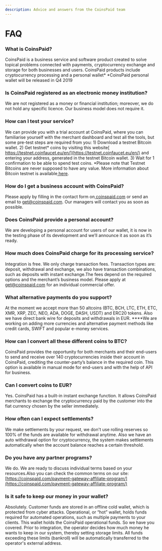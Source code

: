 ```yaml
---
description: Advice and answers from the CoinsPaid team
---
```


# FAQ

### **What is CoinsPaid?**

CoinsPaid is a business service and software product created to solve topical problems connected with payments, cryptocurrency exchange and storage for both businesses and users. CoinsPaid products include cryptocurrency processing and a personal wallet\*                            \*CoinsPaid personal wallet will be released in Q4 2019

### **Is CoinsPaid registered as an electronic money institution?**

We are not registered as a money or financial institution; moreover, we do not hold any specific licence. Our business model does not require it.

### **How can I test your service?**

We can provide you with a trial account at CoinsPaid, where you can familiarise yourself with the merchant dashboard and test all the tools, but some pre-test steps are required from you:                                                      1\) Download a testnet Bitcoin wallet.                                                                 2\) Get testnet\* coins by visiting this website[ https://testnet.coinfaucet.eu/en/](https://testnet.coinfaucet.eu/en/) and entering your address, generated in the testnet Bitcoin wallet.                                                                                     3\) Wait for 1 confirmation to be able to spend test coins.                        \*Please note that Testnet Bitcoins are never supposed to have any value. More information about Bitcoin testnet is available[ here](https://en.bitcoin.it/wiki/Testnet).

### **How do I get a business account with CoinsPaid?**

Please apply by filling in the contact form on[ coinspaid.com](http://coinspaid.com/) or send an email to get@coinspaid.com. Our managers will contact you as soon as possible.

### **Does CoinsPaid provide a personal account?**

We are developing a personal account for users of our wallet, it is now in the testing phase of its development and we’ll announce it as soon as it’s ready.

### **How much does CoinsPaid charge for its processing service?**

Integration is free. We only charge transaction fees. Transaction types are: deposit, withdrawal and exchange, we also have transaction combinations, such as deposits with instant exchange.The fees depend on the required options and the merchant’s business model. Please apply at get@coinspaid.com for an individual commercial offer.

### **What alternative payments do you support?**

At the moment we accept more than 50 altcoins \(BTC, BCH, LTC, ETH, ETC, XMR, XRP, ZEC, NEO, ADA, DOGE, DASH, USDT\) and ERC20 tokens. Also we have direct bank wire for deposits and withdrawals in EUR.                         ****We are working on adding more currencies and alternative payment methods like credit cards, SWIFT and popular e-money services.

### **How can I convert all these different coins to BTC?**

CoinsPaid provides the opportunity for both merchants and their end-users to send and receive over 140 cryptocurrencies inside their account in CoinsPaid, crediting the counter-party’s balance in the required coin. This option is available in manual mode for end-users and with the help of API for business.

### **Can I convert coins to EUR?**

Yes. CoinsPaid has a built-in instant exchange function. It allows CoinsPaid merchants to exchange the cryptocurrency paid by the customer into the fiat currency chosen by the seller immediately.

### **How often can I expect settlements?**

We make settlements by your request, we don't use rolling reserves so 100% of the funds are available for withdrawal anytime. Also we have an auto withdrawal option for cryptocurrency, the system makes settlements automatically when the account balance reaches a certain threshold.

### **Do you have any partner programs?**

We do. We are ready to discuss individual terms based on your resources.Also you can check the common terms on our site: [https://coinspaid.com/payment-gateway-affiliate-program/](https://coinspaid.com/payment-gateway-affiliate-program/)

### **Is it safe to keep our money in your wallet?**

Absolutely. Customer funds are stored in an offline cold wallet, which is protected from cyber attacks.                                                                   Operational, or “hot” wallet, holds funds required for automated operations, such as multiple payments to your clients. This wallet holds the CoinsPaid operational funds. So we have you covered.                            Prior to integration, the operator decides how much money he wants to keep in our system, thereby setting storage limits. All funds exceeding these limits \(bankroll\) will be automatically transferred to the operator's external address.  
  


